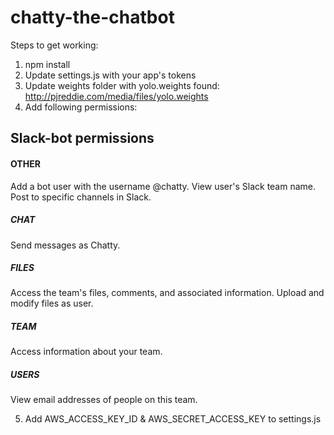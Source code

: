 # chatty-the-chatbot

Steps to get working:
1. npm install
2. Update settings.js with your app's tokens
3. Update weights folder with yolo.weights found: http://pjreddie.com/media/files/yolo.weights
4. Add following permissions:

## Slack-bot permissions
#### OTHER
Add a bot user with the username @chatty.
View user's Slack team name.
Post to specific channels in Slack.

##### CHAT
Send messages as Chatty.

##### FILES
Access the team's files, comments, and associated information.
Upload and modify files as user.

##### TEAM
Access information about your team.

##### USERS
View email addresses of people on this team.

5. Add AWS_ACCESS_KEY_ID & AWS_SECRET_ACCESS_KEY to settings.js

